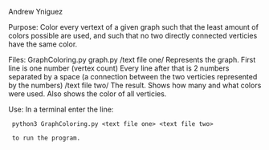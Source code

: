 Andrew Yniguez 

Purpose: Color every vertext of a given graph such that the least amount of colors 
         possible are used, and such that no two directly connected verticies have
         the same color.

Files: GraphColoring.py
       graph.py
       /text file one/ Represents the graph. First line is one number (vertex count)
                       Every line after that is 2 numbers separated by a space
                       (a connection between the two verticies represented by the numbers)
       /text file two/ The result. Shows how many and what colors were used. Also shows 
                       the color of all verticies.

Use: In a terminal enter the line: 
     
     python3 GraphColoring.py <text file one> <text file two> 
     
     to run the program.
     